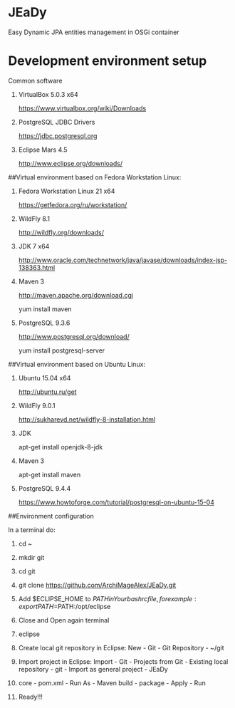 # JEaDy
Easy Dynamic JPA entities management in OSGi container

# Development environment setup

Common software

1. VirtualBox 5.0.3 x64

   https://www.virtualbox.org/wiki/Downloads

2. PostgreSQL JDBC Drivers

   https://jdbc.postgresql.org

3. Eclipse Mars 4.5
   
   http://www.eclipse.org/downloads/

##Virtual environment based on Fedora Workstation Linux:

1. Fedora Workstation Linux 21 x64

   https://getfedora.org/ru/workstation/

2. WildFly 8.1

   http://wildfly.org/downloads/

3. JDK 7 x64

   http://www.oracle.com/technetwork/java/javase/downloads/index-jsp-138363.html

4. Maven 3

   http://maven.apache.org/download.cgi

   yum install maven

5. PostgreSQL 9.3.6

   http://www.postgresql.org/download/

   yum install postgresql-server

##Virtual environment based on Ubuntu Linux:

1. Ubuntu 15.04 x64

   http://ubuntu.ru/get
   
2. WildFly 9.0.1
   
   http://sukharevd.net/wildfly-8-installation.html

3. JDK

   apt-get install openjdk-8-jdk

4. Maven 3

   apt-get install maven

5. PostgreSQL 9.4.4

   https://www.howtoforge.com/tutorial/postgresql-on-ubuntu-15-04

##Environment configuration

In a terminal do:

1. cd ~

2. mkdir git

3. cd git

4. git clone https://github.com/ArchiMageAlex/JEaDy.git

5. Add $ECLIPSE_HOME to $PATH in  Your bashrc file, for example: export PATH=$PATH:/opt/eclipse

6. Close and Open again terminal

7. eclipse

8. Create local git repository in Eclipse: New - Git - Git Repository - ~/git

9. Import project in Eclipse: Import - Git - Projects from Git - Existing local repository - git - Import as general project - JEaDy

10. core - pom.xml - Run As - Maven build - package - Apply - Run

11. Ready!!!
